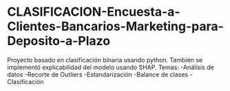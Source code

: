 # CLASIFICACION-Encuesta-a-Clientes-Bancarios-Marketing-para-Deposito-a-Plazo
Proyecto basado en clasificación binaria usando python. También se implementó explicabilidad del modelo usando SHAP.
Temas:
-Análisis de datos
-Recorte de Outliers
-Estandarización
-Balance de clases
-Clasificación
